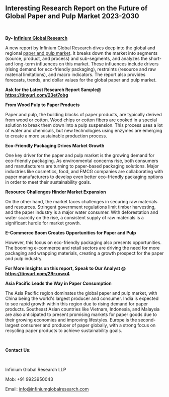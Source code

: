 <h2><strong>Interesting Research Report on the Future of Global Paper and Pulp Market 2023-2030</strong></h2>
<p>&nbsp;</p>
<p><strong>By- </strong><a href="https://www.infiniumglobalresearch.com"><strong>Infinium Global Research</strong></a></p>
<p>A new report by Infinium Global Research dives deep into the global and regional <a href="https://www.infiniumglobalresearch.com/reports/global-paper-and-pulp-market">paper and pulp market</a>. It breaks down the market into segments (source, product, and process) and sub-segments, and analyzes the short- and long-term influences on this market. These influences include drivers (rising demand for eco-friendly packaging), restraints (resource and raw material limitations), and macro indicators. The report also provides forecasts, trends, and dollar values for the global paper and pulp market.</p>
<p><strong>Ask for the Latest Research Report Sample@ </strong><a href="https://tinyurl.com/23et7obg"><strong>https://tinyurl.com/23et7obg</strong></a></p>
<p><strong>From Wood Pulp to Paper Products</strong></p>
<p>Paper and pulp, the building blocks of paper products, are typically derived from wood or cotton. Wood chips or cotton fibers are cooked in a special solution to break them down into a pulp suspension. This process uses a lot of water and chemicals, but new technologies using enzymes are emerging to create a more sustainable production process.</p>
<p><strong>Eco-Friendly Packaging Drives Market Growth</strong></p>
<p>One key driver for the paper and pulp market is the growing demand for eco-friendly packaging. As environmental concerns rise, both consumers and manufacturers are turning to paper-based packaging solutions. Major industries like cosmetics, food, and FMCG companies are collaborating with paper manufacturers to develop even better eco-friendly packaging options in order to meet their sustainability goals.</p>
<p><strong>Resource Challenges Hinder Market Expansion</strong></p>
<p>On the other hand, the market faces challenges in securing raw materials and resources. Stringent government regulations limit timber harvesting, and the paper industry is a major water consumer. With deforestation and water scarcity on the rise, a consistent supply of raw materials is a significant hurdle for market growth.</p>
<p><strong>E-Commerce Boom Creates Opportunities for Paper and Pulp</strong></p>
<p>However, this focus on eco-friendly packaging also presents opportunities. The booming e-commerce and retail sectors are driving the need for more packaging and wrapping materials, creating a growth prospect for the paper and pulp industry.</p>
<p><strong>For More Insights on this report, Speak to Our Analyst @ </strong><a href="https://tinyurl.com/29rxxwx4"><strong>https://tinyurl.com/29rxxwx4</strong></a></p>
<p><strong>Asia Pacific Leads the Way in Paper Consumption</strong></p>
<p>The Asia Pacific region dominates the global paper and pulp market, with China being the world's largest producer and consumer. India is expected to see rapid growth within this region due to rising demand for paper products. Southeast Asian countries like Vietnam, Indonesia, and Malaysia are also anticipated to present promising markets for paper goods due to their growing economies and improving lifestyles. Europe is the second-largest consumer and producer of paper globally, with a strong focus on recycling paper products to achieve sustainability goals.</p>
<p>&nbsp;</p>
<p><strong>Contact Us:</strong></p>
<p>&nbsp;</p>
<p>Infinium Global Research LLP</p>
<p>Mob: +91 9923950043</p>
<p>Email: <a href="mailto:info@infiniumglobalresearch.com">info@infiniumglobalresearch.com</a></p>